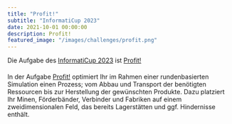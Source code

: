 ```yaml
---
title: "Profit!"
subtitle: "InformatiCup 2023"
date: 2021-10-01 00:00:00
description: Profit!
featured_image: "/images/challenges/profit.png"
---
```


<p style="margin-bottom:20px;">Die Aufgabe des <a href="https://github.com/informatiCup/informatiCup2022">InformatiCup 2023</a> ist <a href="https://github.com/informatiCup/informatiCup2023/blob/main/informatiCup%202023%20-%20Profit!%20(30.09.2022).pdf">Profit!</a></p>

In der Aufgabe [Profit!](https://github.com/informatiCup/informatiCup2023/blob/main/informatiCup%202023%20-%20Profit!%20(30.09.2022).pdf) optimiert Ihr im Rahmen einer rundenbasierten Simulation einen Prozess; vom Abbau und Transport der benötigten Ressourcen bis zur Herstellung der gewünschten Produkte. Dazu platziert Ihr Minen, Förderbänder, Verbinder und Fabriken auf einem zweidimensionalen Feld, das bereits Lagerstätten und ggf. Hindernisse enthält.
